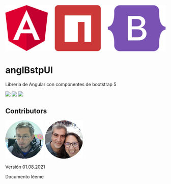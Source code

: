 ![ang](imag/header.svg)

# anglBstpUI
Libreria de Angular con componentes de bootstrap 5

[![](https://img.shields.io/badge/angular-12.2.0-red?style=flat-square&logo=angular)](https://angular.io/) [![](https://img.shields.io/badge/bootstrap-5.1.0-green?style=flat-square&logo=bootstrap)](https://getbootstrap.com/) [![](https://img.shields.io/badge/npm-6.14.13-cb3837?style=flat-square&logo=npm)](https://nodejs.org/en/about/releases/)



## Contributors

[![hector](imag/avatar-hector.svg)](https://www.linkedin.com/in/hector-orlando-25124a18a/)  [![sergio](imag/avatar-sergio.svg)](https://www.linkedin.com/in/sergio-ridaura/)



Versión 01.08.2021

Documento léeme
